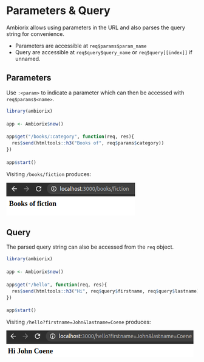 # Parameters & Query

Ambiorix allows using parameters in the URL and also parses the query string for convenience. 

- Parameters are accessible at `req$params$param_name`
- Query are accessible at `req$query$query_name` or `req$query[[index]]` if unnamed.

## Parameters

Use `:<param>` to indicate a parameter which can then be accessed with `req$params$<name>`.

``` r
library(ambiorix)

app <- Ambiorix$new()

app$get("/books/:category", function(req, res){
  res$send(htmltools::h3("Books of", req$params$category))
})

app$start()
```

Visiting `/books/fiction` produces:

![](../_assets/parameters.png)

## Query

The parsed query string can also be accessed from the `req` object.

``` r
library(ambiorix)

app <- Ambiorix$new()

app$get("/hello", function(req, res){
  res$send(htmltools::h3("Hi", req$query$firstname, req$query$lastname))
})

app$start()
```

Visiting `/hello?firstname=John&lastname=Coene` produces:

![](../_assets/query.png)

